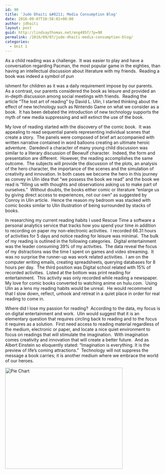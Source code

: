 ```yaml
---
id: 90
title: 'Jude Dhaiti &#8211; Media Consumption Blog'
date: 2016-09-07T10:58:01+00:00
author: jdhaiti
layout: post
guid: http://lindsaythomas.net/eng495f/?p=90
permalink: /2016/09/07/jude-dhaiti-media-consumption-blog/
categories:
  - Unit 1
---
```

As a child reading was a challenge.  It was easier to play and have a conversation regarding Pacman, the most popular game in the eighties, than having an intellectual discussion about literature with my friends.  Reading a book was indeed a symbol of pun

ishment for children as it was a daily requirement impose by our parents.  As a contrast, our parents considered the book as leisure and provided an in-depth discussion among social meetings with friends.  Reading the article “The lost art of reading” by David L. Ulin, I started thinking about the effect of new technology such as Nintendo Game on what we consider as a book.  It has been debated the introduction of new technology supports the myth of new media suppressing and will extinct the use of the book.

My love of reading started with the discovery of the comic book.  It was appealing to read sequential panels representing individual scenes that create a story.  The panels were composed of brief art accompanied with written narrative contained in word balloons creating an ultimate heroic adventure.  Daredevil a character of many young child discussion was similar to a literary discussion of Beowulf character.  Indeed, the form and presentation are different.  However, the reading accomplishes the same outcome.  The subjects will provide the discussion of the plots, an analysis of the hero character, the importance of the scenes and the simulation of creativity and innovation. In both cases we become the hero in this journey as convey in Ulin idea that “we possess the book we read” and the book we read is “filling us with thoughts and observations asking us to make part of ourselves.”  Without doubts, the books either comic or literature “enlarge us by giving direct access to experiences, not our own” as suggested by Conroy in Ulin article.  Hence the reason my bedroom was stacked with comic books similar to Ulin illustration of being surrounded by stacks of books.

In researching my current reading habits I used Rescue Time a software a personal analytics service that tracks how you spend your time in addition to recording on paper my non-electronic activities.  I recorded 66.31 hours of activities for 5 days and notice reading for leisure was minimal.  The bulk of my reading is outlined in the following categories.  Digital entertainment was the leader consuming 39% of my activities.  The data reveal the focus of my distractions was the time I spent on games and video streaming.  It was no surprise the runner-up was work related activities.  I am on the computer writing emails, creating spreadsheets, querying databases for 8 hours per day.  The third position was Digital school related with 15% of recorded activities.  Listed at the bottom was print reading for entertainment.  This activity was only recorded while reading a newspaper.  My love for comic books converted to watching anime on hulu.com.  Using Ulin as a lens my reading habits would be unreal.  He would recommend that I slow down, reflect, unhook and retreat in a quiet place in order for real reading to come in.

Where did I lose my passion for reading?  According to the data, my focus is on digital entertainment and work.  Ulin would suggest that it is an elementary question that requires circling back to reading and to the focus it requires as a solution.  First need access to reading material regardless of the medium, electronic or paper, and locate a nice quiet environment to focus on readings that will stimulate the imagination.  With imagination comes creativity and innovation that will create a better future.  And as Albert Einstein so eloquently stated: “Imagination is everything. It is the preview of life’s coming attractions.”  Technology will not suppress the message a book carries; it is another medium where we embrace the world of our heroes.

<img class="alignnone  wp-image-92" src="http://lindsaythomas.net/eng495f/wp-content/uploads/sites/16/2016/09/Pie-Chart-300x258.png" alt="Pie Chart" width="381" height="328" srcset="http://lindsaythomas.net/eng495f/wp-content/uploads/sites/16/2016/09/Pie-Chart-300x258.png 300w, http://lindsaythomas.net/eng495f/wp-content/uploads/sites/16/2016/09/Pie-Chart.png 629w" sizes="(max-width: 381px) 100vw, 381px" />

&nbsp;

&nbsp;